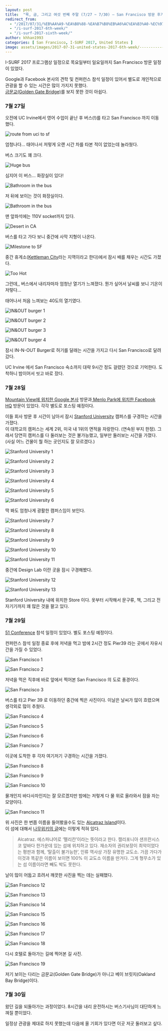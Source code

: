 ```yaml
---
layout: post
title:  "목, 금, 그리고 여섯 번째 주말 (7/27 ~ 7/30) – San Francisco 방문 후기"
redirect_from: 
  - "/2017/07/31/%EB%AA%A9-%EA%B8%88-%EA%B7%B8%EB%A6%AC%EA%B3%A0-%EC%97%AC%EC%84%AF-%EB%B2%88%EC%A7%B8-%EC%A3%BC%EB%A7%90-727-730-san-francisco-%EB%B0%A9%EB%AC%B8-%ED%9B%84%EA%B8%B0/"
  - "/i-surf-2017-6th-week/"
  - "/i-surf-2017-sixth-week/"
author: khhan1993
categories: [ San Francisco, I-SURF 2017, United States ]
image: assets/images/2017-07-31-united-states-2017-6th-week/-----------2017-08-19------10.01.27.png
---
```


I-SURF 2017 프로그램상 일정으로 목요일부터 일요일까지 San Francisco 방문 일정이 있었다.

Google과 Facebook 본사의 견학 및 컨퍼런스 참석 일정이 있어서 별도로 개인적으로 관광을 할 수 있는 시간은 많이 가지지 못했다.  
[금문교(Golden Gate Bridge)](https://goo.gl/maps/mQWfyNqMbJA2)를 보지 못한 것이 아쉽다.

### 7월 27일
오전에 UC Irvine에서 영어 수업이 끝난 후 버스(!)를 타고 San Francisco 까지 이동했다.

![route from uci to sf](/assets/images/2017-07-31-united-states-2017-6th-week/-----------2017-08-19------10.01.27.png)

엄청나다… 태어나서 저렇게 오랜 시간 차를 타본 적이 없었는데 놀라웠다.

버스 크기도 꽤 크다.

![Huge bus](/assets/images/2017-07-31-united-states-2017-6th-week/IMG_0473.jpg)

심지어 이 버스… 화장실이 있다!

![Bathroom in the bus](/assets/images/2017-07-31-united-states-2017-6th-week/IMG_0125.jpg)

저 뒤에 보이는 것이 화장실이다.

![Bathroom in the bus](/assets/images/2017-07-31-united-states-2017-6th-week/IMG_0047.jpg)

맨 앞좌석에는 110V socket까지 있다.

![Desert in CA](/assets/images/2017-07-31-united-states-2017-6th-week/IMG_0030.jpg)

버스를 타고 가다 보니 중간에 사막 지형이 나온다.

![Milestone to SF](/assets/images/2017-07-31-united-states-2017-6th-week/IMG_00331.jpg)

중간 휴게소([Kettleman City](https://en.wikipedia.org/wiki/Kettleman_City,_California)라는 지역이라고 한다)에서 잠시 배를 채우는 시간도 가졌다.

![Too Hot](/assets/images/2017-07-31-united-states-2017-6th-week/IMG_0039.png)

그런데,, 버스에서 내리자마자 엄청난 열기가 느껴졌다. 뭔가 싶어서 날씨를 보니 기온이 저렇다…

태어나서 처음 느껴보는 40도의 열기였다.

![IN&OUT burger 1](/assets/images/2017-07-31-united-states-2017-6th-week/IMG_0045.jpg)

![IN&OUT burger 2](/assets/images/2017-07-31-united-states-2017-6th-week/IMG_0046.jpg)

![IN&OUT burger 3](/assets/images/2017-07-31-united-states-2017-6th-week/IMG_00561.jpg)

![IN&OUT burger 4](/assets/images/2017-07-31-united-states-2017-6th-week/IMG_00571.jpg)

잠시 IN-N-OUT Burger로 허기를 달래는 시간을 가지고 다시 San Francisco로 달려갔다.

UC Irvine 에서 San Francisco 숙소까지 대략 9시간 정도 걸렸던 것으로 기억한다. 도착하니 밤이어서 씻고 바로 잤다.

### 7월 28일
[Mountain View에 위치한 Google 본사](https://goo.gl/maps/YcspHvfbNv42) 방문과[ Menlo Park에 위치한 Facebook HQ](https://goo.gl/maps/dX7xTNduHNH2) 방문이 있었다. 각각 별도로 포스팅 예정이다.

이들 회사 방문 후 시간이 남아서 잠시 [Stanford University](https://www.stanford.edu/) 캠퍼스를 구경하는 시간을 가졌다.  
이 대학교의 캠퍼스는 세계 2위, 미국 내 1위의 면적을 자랑한다. (연속된 부지 한정). 그래서 당연히 캠퍼스를 다 둘러보는 것은 불가능했고, 일부만 둘러보는 시간을 가졌다. (사실 어느 건물이 뭘 하는 곳인지도 잘 모르겠다.)

![Stanford University 1](/assets/images/2017-07-31-united-states-2017-6th-week/IMG_0271.jpg)

![Stanford University 2](/assets/images/2017-07-31-united-states-2017-6th-week/IMG_0272.jpg)

![Stanford University 3](/assets/images/2017-07-31-united-states-2017-6th-week/IMG_0273.jpg)

![Stanford University 4](/assets/images/2017-07-31-united-states-2017-6th-week/IMG_0277.jpg)

![Stanford University 5](/assets/images/2017-07-31-united-states-2017-6th-week/IMG_0292.jpg)

![Stanford University 6](/assets/images/2017-07-31-united-states-2017-6th-week/IMG_0301.jpg)

딱 봐도 엄청나게 광활한 캠퍼스임이 보인다.

![Stanford University 7](/assets/images/2017-07-31-united-states-2017-6th-week/IMG_0316.jpg)

![Stanford University 8](/assets/images/2017-07-31-united-states-2017-6th-week/IMG_0319.jpg)

![Stanford University 9](/assets/images/2017-07-31-united-states-2017-6th-week/IMG_0321.jpg)

![Stanford University 10](/assets/images/2017-07-31-united-states-2017-6th-week/IMG_0322.jpg)

![Stanford University 11](/assets/images/2017-07-31-united-states-2017-6th-week/IMG_0323.jpg)

중간에 Design Lab 이란 곳을 잠시 구경해봤다.

![Stanford University 12](/assets/images/2017-07-31-united-states-2017-6th-week/IMG_0325.jpg)

![Stanford University 13](/assets/images/2017-07-31-united-states-2017-6th-week/IMG_0326.jpg)

Stanford University 내에 위치한 Store 이다. 옷부터 시작해서 문구류, 책, 그리고 전자기기까지 꽤 많은 것을 팔고 있다.

### 7월 29일
[51 Conference](http://51conference.org/) 참석 일정이 있었다. 별도 포스팅 예정이다.

컨퍼런스 참석 일정 종료 후에 저녁을 먹고 밤에 2시간 정도 Pier39 라는 곳에서 자유시간을 가질 수 있었다.

![San Francisco 1](/assets/images/2017-07-31-united-states-2017-6th-week/IMG_0417.jpg)

![San Francisco 2](/assets/images/2017-07-31-united-states-2017-6th-week/IMG_0418.jpg)

저녁을 먹은 직후에 바로 앞에서 찍어본 San Francisco 의 도로 풍경이다.

![San Francisco 3](/assets/images/2017-07-31-united-states-2017-6th-week/IMG_0419.jpg)

버스를 타고 Pier 39 로 이동하던 중간에 찍은 사진이다. 이날은 날씨가 많이 흐렸으며 생각외로 많이 추웠다.

![San Francisco 4](/assets/images/2017-07-31-united-states-2017-6th-week/IMG_0425.jpg)

![San Francisco 5](/assets/images/2017-07-31-united-states-2017-6th-week/IMG_0426.jpg)

![San Francisco 6](/assets/images/2017-07-31-united-states-2017-6th-week/IMG_0428.jpg)

![San Francisco 7](/assets/images/2017-07-31-united-states-2017-6th-week/IMG_0430.jpg)

이곳에 도착한 후 각자 여기저기 구경하는 시간을 가졌다.

![San Francisco 8](/assets/images/2017-07-31-united-states-2017-6th-week/IMG_0433.jpg)

![San Francisco 9](/assets/images/2017-07-31-united-states-2017-6th-week/IMG_0434.jpg)

![San Francisco 10](/assets/images/2017-07-31-united-states-2017-6th-week/IMG_0435.jpg)

물개인지 바다사자인지는 잘 모르겠지만 밤에는 저렇게 다 물 위로 올라와서 잠을 자는 모양이다.

![San Francisco 11](/assets/images/2017-07-31-united-states-2017-6th-week/IMG_0437.jpg)

위 사진은 한 번쯤 이름을 들어봤을수도 있는 [Alcatraz Island](https://goo.gl/maps/SGgFW1UnKhs)이다.  
이 섬에 대해서 [나무위키의 글](https://namu.wiki/w/%EC%95%8C%EC%B9%B4%ED%8A%B8%EB%9D%BC%EC%A6%88)에는 이렇게 적혀 있다.

> Alcatraz. 에스파냐어로 ‘펠리칸’이라는 뜻이라고 한다. 캘리포니아 샌프란시스코 앞바다 한가운데 있는 섬에 위치하고 있다.
> 재소자의 권리보장이 최악이었다는 평판과 함께, ‘탈출이 불가능한’, 인류 역사상 가장 유명한 교도소. 가끔 가다가 이것과 똑같은 이름이 보이면 100% 이 교도소 이름을 딴거다. 그게 형무소가 있는 섬 이름이라면 빼도 박도 못한다.

날이 많이 어둡고 흐려서 깨끗한 사진을 찍는 데는 실패했다.

![San Francisco 12](/assets/images/2017-07-31-united-states-2017-6th-week/IMG_0438.jpg)

![San Francisco 13](/assets/images/2017-07-31-united-states-2017-6th-week/IMG_0450.jpg)

![San Francisco 14](/assets/images/2017-07-31-united-states-2017-6th-week/IMG_0451.jpg)

![San Francisco 15](/assets/images/2017-07-31-united-states-2017-6th-week/IMG_0453.jpg)

![San Francisco 16](/assets/images/2017-07-31-united-states-2017-6th-week/IMG_0455.jpg)

![San Francisco 17](/assets/images/2017-07-31-united-states-2017-6th-week/IMG_0456.jpg)

![San Francisco 18](/assets/images/2017-07-31-united-states-2017-6th-week/IMG_0457.jpg)

다시 호텔로 돌아가는 길에 찍어본 길 사진.

![San Francisco 19](/assets/images/2017-07-31-united-states-2017-6th-week/IMG_0459.jpg)

저기 보이는 다리는 금문교(Golden Gate Bridge)가 아니고 베이 브릿지(Oakland Bay Bridge)이다.

### 7월 30일
왔던 길을 되돌아가는 과정이었다. 8시간을 내리 운전하시는 버스기사님이 대단하게 느껴질 뿐이었다.

일정상 관광을 제대로 하지 못했는데 다음에 올 기회가 있다면 이곳 저곳 둘러보고 싶다.